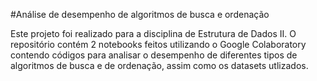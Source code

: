 #Análise de desempenho de algoritmos de busca e ordenação

Este projeto foi realizado para a disciplina de Estrutura de Dados II.
O repositório contém 2 notebooks feitos utilizando o Google Colaboratory contendo códigos para analisar o desempenho de diferentes tipos de algoritmos de busca e de ordenação, assim como os datasets utlizados. 
